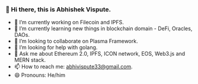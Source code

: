 ### 👋 Hi there, this is Abhishek Vispute.

- 🔭 I’m currently working on Filecoin and IPFS.
- 🌱 I’m currently learning new things in blockchain domain - DeFi, Oracles, DAOs.
- 👯 I’m looking to collaborate on Plasma Framework.
- 🤔 I’m looking for help with golang.
- 💬 Ask me about Ethereum 2.0, IPFS, ICON network, EOS, Web3.js and MERN stack.
- 📫 How to reach me: [abhivispute33@gmail.com](mailto:abhivispute33@gmail.com).
- 😄 Pronouns: He/him



<!--
**abhishekvispute/abhishekvispute** is a ✨ _special_ ✨ repository because its `README.md` (this file) appears on your GitHub profile.

Here are some ideas to get you started:

- 🔭 I’m currently working on ...
- 🌱 I’m currently learning ...
- 👯 I’m looking to collaborate on ...
- 🤔 I’m looking for help with ...
- 💬 Ask me about ...
- 📫 How to reach me: ...
- 😄 Pronouns: ...
- ⚡ Fun fact: ...
-->
